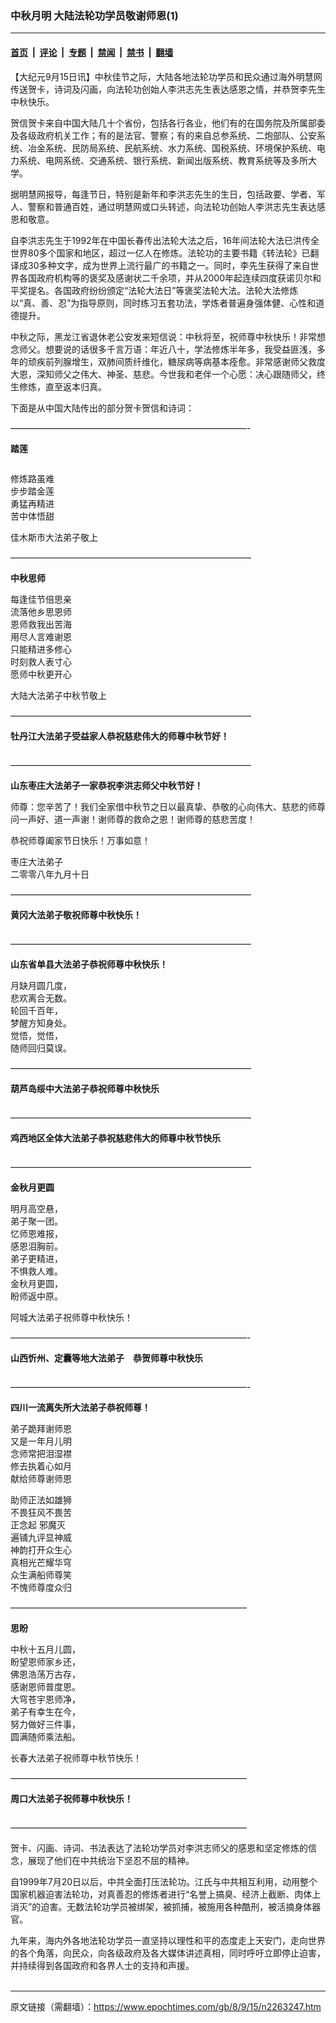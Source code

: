 ### 中秋月明 大陆法轮功学员敬谢师恩(1)

---

#### [首页](../../../..?n2263247) &nbsp;|&nbsp; [评论](../../../../../epoch-comment?n2263247) &nbsp;|&nbsp; [专题](../../../../../epoch-special?n2263247) &nbsp;|&nbsp; [禁闻](../../../../../epoch-news?n2263247) &nbsp;|&nbsp; [禁书](../../../../../books?n2263247) &nbsp;|&nbsp; [翻墙](https://github.com/gfw-breaker/nogfw/blob/master/README.md?n2263247)


<div class="post_content" id="artbody" itemprop="articleBody">
 <!-- article content begin -->
 <p>
  【大纪元9月15日讯】中秋佳节之际，大陆各地法轮功学员和民众通过海外明慧网传送贺卡，诗词及闪画，向法轮功创始人李洪志先生表达感恩之情，并恭贺李先生中秋快乐。
 </p>
 <p>
  贺信贺卡来自中国大陆几十个省份，包括各行各业，他们有的在国务院及所属部委及各级政府机关工作；有的是法官、警察；有的来自总参系统、二炮部队、公安系统、冶金系统、民防局系统、民航系统、水力系统、国税系统、环境保护系统、电力系统、电网系统、交通系统、银行系统、新闻出版系统、教育系统等及多所大学。
 </p>
 <p>
  据明慧网报导，每逢节日，特别是新年和李洪志先生的生日，包括政要、学者、军人、警察和普通百姓，通过明慧网或口头转述，向法轮功创始人李洪志先生表达感恩和敬意。
 </p>
 <p>
  自李洪志先生于1992年在中国长春传出法轮大法之后，16年间法轮大法已洪传全世界80多个国家和地区，超过一亿人在修炼。法轮功的主要书籍《转法轮》已翻译成30多种文字，成为世界上流行最广的书籍之一。同时，李先生获得了来自世界各国政府机构等的褒奖及感谢状二千余项，并从2000年起连续四度获诺贝尔和平奖提名。各国政府纷纷颁定“法轮大法日”等褒奖法轮大法。法轮大法修炼以“真、善、忍”为指导原则，同时练习五套功法，学炼者普遍身强体健、心性和道德提升。
 </p>
 <p>
  中秋之际，黑龙江省退休老公安发来短信说：中秋将至，祝师尊中秋快乐！非常想念师父。想要说的话很多千言万语：年近八十，学法修炼半年多，我受益匪浅，多年的顽疾前列腺增生，双肺间质纤维化，糖尿病等病基本痊愈。非常感谢师父救度大恩，深知师父之伟大、神圣、慈悲。今世我和老伴一个心愿：决心跟随师父，终生修炼，直至返本归真。
 </p>
 <p>
  下面是从中国大陆传出的部分贺卡贺信和诗词：
 </p>
 <p>
  ———————————————————————————-
 </p>
 <p>
  <b>
   踏莲
  </b>
 </p>
 <p>
  <!--image v 1.0-->
 </p>
 <div style="line-height: 90%; text-align: center;">
  <ok href=" https://i.epochtimes.com/assets/uploads/2008/09/809141415071939-600x386.jpg" rel="noreferrer noopener" target="_blank">
   <img alt="" class="size-large wp-image-7382273" src="https://i.epochtimes.com/assets/uploads/2008/09/809141415071939-600x386.jpg" title=""/>
  </ok>
  <br/>
  <span class="bn12">
  </span>
 </div>
 <p>
  <!-- -->
 </p>
 <p>
  修炼路虽难
  <br/>
  步步踏金莲
  <br/>
  勇猛再精进
  <br/>
  苦中体悟甜
 </p>
 <p>
  佳木斯市大法弟子敬上
 </p>
 <p>
  ———————————————————————————–
 </p>
 <p>
  <b>
   中秋思师
  </b>
 </p>
 <p>
  每逢佳节倍思亲
  <br/>
  流落他乡思恩师
  <br/>
  恩师救我出苦海
  <br/>
  用尽人言难谢恩
  <br/>
  只能精进多修心
  <br/>
  时刻救人表寸心
  <br/>
  愿师中秋更开心
 </p>
 <p>
  大陆大法弟子中秋节敬上
 </p>
 <p>
  ———————————————————————————–
 </p>
 <p>
  <b>
   牡丹江大法弟子受益家人恭祝慈悲伟大的师尊中秋节好！
  </b>
 </p>
 <p>
  <!--image v 1.0-->
 </p>
 <div style="line-height: 90%; text-align: center;">
  <ok href=" https://i.epochtimes.com/assets/uploads/2008/09/809141404431939-600x271.jpg" rel="noreferrer noopener" target="_blank">
   <img alt="" class="size-large wp-image-7382274" src="https://i.epochtimes.com/assets/uploads/2008/09/809141404431939-600x271.jpg" title=""/>
  </ok>
  <br/>
  <span class="bn12">
  </span>
 </div>
 <p>
  <!-- -->
 </p>
 <p>
  ———————————————————————————–
 </p>
 <p>
  <b>
   山东枣庄大法弟子一家恭祝李洪志师父中秋节好！
  </b>
 </p>
 <p>
  师尊：您辛苦了！我们全家借中秋节之日以最真挚、恭敬的心向伟大、慈悲的师尊问一声好、道一声谢！谢师尊的救命之恩！谢师尊的慈悲苦度！
 </p>
 <p>
  恭祝师尊阖家节日快乐！万事如意！
 </p>
 <p>
  枣庄大法弟子
  <br/>
  二零零八年九月十日
 </p>
 <p>
  ———————————————————————————–
 </p>
 <p>
  <b>
   黄冈大法弟子敬祝师尊中秋快乐！
  </b>
 </p>
 <p>
  <!--image v 1.0-->
 </p>
 <div style="line-height: 90%; text-align: center;">
  <ok href=" https://i.epochtimes.com/assets/uploads/2008/09/809141405261939.jpg" rel="noreferrer noopener" target="_blank">
   <img alt="" class="size-large wp-image-7382275" src="https://i.epochtimes.com/assets/uploads/2008/09/809141405261939.jpg" title=""/>
  </ok>
  <br/>
  <span class="bn12">
  </span>
 </div>
 <p>
  <!-- -->
 </p>
 <p>
  ———————————————————————————–
 </p>
 <p>
  <b>
   山东省单县大法弟子恭祝师尊中秋快乐！
  </b>
 </p>
 <p>
  月缺月圆几度，
  <br/>
  悲欢离合无数。
  <br/>
  轮回千百年，
  <br/>
  梦醒方知身处。
  <br/>
  觉悟，觉悟，
  <br/>
  随师回归莫误。
 </p>
 <p>
  ———————————————————————————–
 </p>
 <p>
  <b>
   葫芦岛绥中大法弟子恭祝师尊中秋快乐
  </b>
 </p>
 <p>
  <!--image v 1.0-->
 </p>
 <div style="line-height: 90%; text-align: center;">
  <ok href=" https://i.epochtimes.com/assets/uploads/2008/09/809141404411939-600x424.jpg" rel="noreferrer noopener" target="_blank">
   <img alt="" class="size-large wp-image-7382276" src="https://i.epochtimes.com/assets/uploads/2008/09/809141404411939-600x424.jpg" title=""/>
  </ok>
  <br/>
  <span class="bn12">
  </span>
 </div>
 <p>
  <!-- -->
 </p>
 <p>
  ———————————————————————————–
 </p>
 <p>
  <b>
   鸡西地区全体大法弟子恭祝慈悲伟大的师尊中秋节快乐
  </b>
 </p>
 <p>
  <!--image v 1.0-->
 </p>
 <div style="line-height: 90%; text-align: center;">
  <ok href=" https://i.epochtimes.com/assets/uploads/2008/09/809141404421939.jpg" rel="noreferrer noopener" target="_blank">
   <img alt="" class="size-large wp-image-7382277" src="https://i.epochtimes.com/assets/uploads/2008/09/809141404421939.jpg" title=""/>
  </ok>
  <br/>
  <span class="bn12">
  </span>
 </div>
 <p>
  <!-- -->
 </p>
 <p>
  ———————————————————————————–
 </p>
 <p>
  <b>
   金秋月更圆
  </b>
 </p>
 <p>
  明月高空悬，
  <br/>
  弟子聚一团。
  <br/>
  忆师恩难报，
  <br/>
  感恩泪胸前。
  <br/>
  弟子更精进，
  <br/>
  不惧救人难。
  <br/>
  金秋月更圆，
  <br/>
  盼师返中原。
 </p>
 <p>
  阿城大法弟子祝师尊中秋快乐！
 </p>
 <p>
  ———————————————————————————-
 </p>
 <p>
  <b>
   山西忻州、定囊等地大法弟子　恭贺师尊中秋快乐
  </b>
 </p>
 <p>
  <!--image v 1.0-->
 </p>
 <div style="line-height: 90%; text-align: center;">
  <ok href=" https://i.epochtimes.com/assets/uploads/2008/09/809141408301939-600x255.jpg" rel="noreferrer noopener" target="_blank">
   <img alt="" class="size-large wp-image-7382278" src="https://i.epochtimes.com/assets/uploads/2008/09/809141408301939-600x255.jpg" title=""/>
  </ok>
  <br/>
  <span class="bn12">
  </span>
 </div>
 <p>
  <!-- -->
 </p>
 <p>
  ———————————————————————————-
 </p>
 <p>
  <b>
   四川一流离失所大法弟子恭祝师尊！
  </b>
 </p>
 <p>
  弟子跪拜谢师恩
  <br/>
  又是一年月儿明
  <br/>
  念师常把泪湿襟
  <br/>
  修去执着心如月
  <br/>
  献给师尊谢师恩
 </p>
 <p>
  助师正法如雄狮
  <br/>
  不畏狂风不畏苦
  <br/>
  正念起 邪魔灭
  <br/>
  遍铺九评显神威
  <br/>
  神韵打开众生心
  <br/>
  真相光芒耀华穹
  <br/>
  众生满船师尊笑
  <br/>
  不愧师尊度众归
 </p>
 <p>
  ———————————————————————————
 </p>
 <p>
  <b>
   思盼
  </b>
 </p>
 <p>
  中秋十五月儿圆，
  <br/>
  盼望恩师家乡还，
  <br/>
  佛恩浩荡万古存，
  <br/>
  感谢恩师普度恩。
  <br/>
  大穹苍宇恩师净，
  <br/>
  弟子有幸生在今，
  <br/>
  努力做好三件事，
  <br/>
  圆满随师乘法船。
 </p>
 <p>
  长春大法弟子祝师尊中秋节快乐！
 </p>
 <p>
  ———————————————————————————
 </p>
 <p>
  <b>
   周口大法弟子祝师尊中秋快乐！
  </b>
 </p>
 <p>
  <!--image v 1.0-->
 </p>
 <div style="line-height: 90%; text-align: center;">
  <ok href=" https://i.epochtimes.com/assets/uploads/2008/09/809141404441939-600x414.jpg" rel="noreferrer noopener" target="_blank">
   <img alt="" class="size-large wp-image-7382279" src="https://i.epochtimes.com/assets/uploads/2008/09/809141404441939-600x414.jpg" title=""/>
  </ok>
  <br/>
  <span class="bn12">
  </span>
 </div>
 <p>
  <!-- -->
 </p>
 <p>
  ———————————————————————————
 </p>
 <p>
  贺卡、闪画、诗词、书法表达了法轮功学员对李洪志师父的感恩和坚定修炼的信念，展现了他们在中共统治下坚忍不屈的精神。
 </p>
 <p>
  自1999年7月20日以后，中共全面打压法轮功。江氏与中共相互利用，动用整个国家机器迫害法轮功，对真善忍的修炼者进行“名誉上搞臭、经济上截断、肉体上消灭”的迫害。无数法轮功学员被绑架，被抓捕，被施用各种酷刑，被活摘身体器官。
 </p>
 <p>
  九年来，海内外各地法轮功学员一直坚持以理性和平的态度走上天安门，走向世界的各个角落，向民众，向各级政府及各大媒体讲述真相，同时呼吁立即停止迫害，并持续得到各国政府和各界人士的支持和声援。
  <br/>
  <font color="#ffffff">
   (http://www.dajiyuan.com)
  </font>
 </p>
 <!-- article content end -->
 <div id="below_article_ad">
 </div>
</div>


---

原文链接（需翻墙）：https://www.epochtimes.com/gb/8/9/15/n2263247.htm